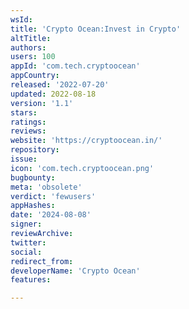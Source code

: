 ```yaml
---
wsId: 
title: 'Crypto Ocean:Invest in Crypto'
altTitle: 
authors: 
users: 100
appId: 'com.tech.cryptoocean'
appCountry: 
released: '2022-07-20'
updated: 2022-08-18
version: '1.1'
stars: 
ratings: 
reviews: 
website: 'https://cryptoocean.in/'
repository: 
issue: 
icon: 'com.tech.cryptoocean.png'
bugbounty: 
meta: 'obsolete'
verdict: 'fewusers'
appHashes: 
date: '2024-08-08'
signer: 
reviewArchive: 
twitter: 
social: 
redirect_from: 
developerName: 'Crypto Ocean'
features: 

---
```


